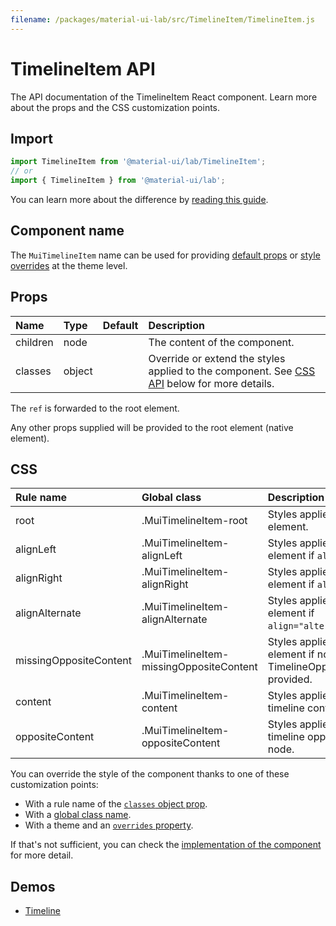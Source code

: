 ```yaml
---
filename: /packages/material-ui-lab/src/TimelineItem/TimelineItem.js
---
```


<!--- This documentation is automatically generated, do not try to edit it. -->

# TimelineItem API

<p class="description">The API documentation of the TimelineItem React component. Learn more about the props and the CSS customization points.</p>

## Import

```js
import TimelineItem from '@material-ui/lab/TimelineItem';
// or
import { TimelineItem } from '@material-ui/lab';
```

You can learn more about the difference by [reading this guide](/guides/minimizing-bundle-size/).



## Component name

The `MuiTimelineItem` name can be used for providing [default props](/customization/globals/#default-props) or [style overrides](/customization/globals/#css) at the theme level.

## Props

| Name | Type | Default | Description |
|:-----|:-----|:--------|:------------|
| <span class="prop-name">children</span> | <span class="prop-type">node</span> |  | The content of the component. |
| <span class="prop-name">classes</span> | <span class="prop-type">object</span> |  | Override or extend the styles applied to the component. See [CSS API](#css) below for more details. |

The `ref` is forwarded to the root element.

Any other props supplied will be provided to the root element (native element).

## CSS

| Rule name | Global class | Description |
|:-----|:-------------|:------------|
| <span class="prop-name">root</span> | <span class="prop-name">.MuiTimelineItem-root</span> | Styles applied to the root element.
| <span class="prop-name">alignLeft</span> | <span class="prop-name">.MuiTimelineItem-alignLeft</span> | Styles applied to the root element if `align="left"`.
| <span class="prop-name">alignRight</span> | <span class="prop-name">.MuiTimelineItem-alignRight</span> | Styles applied to the root element if `align="right"`.
| <span class="prop-name">alignAlternate</span> | <span class="prop-name">.MuiTimelineItem-alignAlternate</span> | Styles applied to the root element if `align="alternate"`.
| <span class="prop-name">missingOppositeContent</span> | <span class="prop-name">.MuiTimelineItem-missingOppositeContent</span> | Styles applied to the root element if no there isn't TimelineOppositeContent provided.
| <span class="prop-name">content</span> | <span class="prop-name">.MuiTimelineItem-content</span> | Styles applied to the timeline content node.
| <span class="prop-name">oppositeContent</span> | <span class="prop-name">.MuiTimelineItem-oppositeContent</span> | Styles applied to the timeline opposite content node.

You can override the style of the component thanks to one of these customization points:

- With a rule name of the [`classes` object prop](/customization/components/#overriding-styles-with-classes).
- With a [global class name](/customization/components/#overriding-styles-with-global-class-names).
- With a theme and an [`overrides` property](/customization/globals/#css).

If that's not sufficient, you can check the [implementation of the component](https://github.com/mui-org/material-ui/blob/master/packages/material-ui-lab/src/TimelineItem/TimelineItem.js) for more detail.

## Demos

- [Timeline](/components/timeline/)

